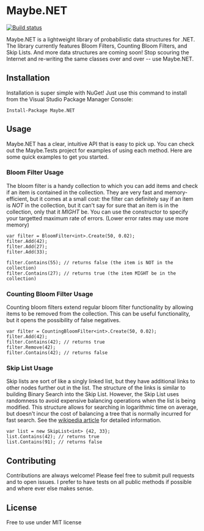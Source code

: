# Maybe.NET
[![Build status](https://ci.appveyor.com/api/projects/status/vqsk4kisx1xogmeh?svg=true)](https://ci.appveyor.com/project/rmc00/maybe)

Maybe.NET is a lightweight library of probabilistic data structures for .NET. The library currently features Bloom Filters, Counting Bloom Filters, and Skip Lists. And more data structures are coming soon! Stop scouring the Internet and re-writing the same classes over and over -- use Maybe.NET.

## Installation

Installation is super simple with NuGet! Just use this command to install from the Visual Studio Package Manager Console:

    Install-Package Maybe.NET

## Usage
Maybe.NET has a clear, intuitive API that is easy to pick up. You can check out the Maybe.Tests project for examples of using each method. Here are some quick examples to get you started.

### Bloom Filter Usage
The bloom filter is a handy collection to which you can add items and check if an item is contained in the collection. They are very fast and memory-efficient, but it comes at a small cost: the filter can definitely say if an item is *NOT* in the collection, but it can't say for sure that an item is in the collection, only that it *MIGHT* be. You can use the constructor to specify your targetted maximum rate of errors. (Lower error rates may use more memory)

```
var filter = BloomFilter<int>.Create(50, 0.02);
filter.Add(42);
filter.Add(27);
filter.Add(33);

filter.Contains(55); // returns false (the item is NOT in the collection)
filter.Contains(27); // returns true (the item MIGHT be in the collection)
```

### Counting Bloom Filter Usage
Counting bloom filters extend regular bloom filter functionality by allowing items to be removed from the collection. This can be useful functionality, but it opens the possibility of false negatives.

```
var filter = CountingBloomFilter<int>.Create(50, 0.02);
filter.Add(42);
filter.Contains(42); // returns true
filter.Remove(42);
filter.Contains(42); // returns false
```

### Skip List Usage
Skip lists are sort of like a singly linked list, but they have additional links to other nodes further out in the list. The structure of the links is similar to building Binary Search into the Skip List. However, the Skip List uses randomness to avoid expensive balancing operations when the list is being modified. This structure allows for searching in logarithmic time on average, but doesn't incur the cost of balancing a tree that is normally incurred for fast search. See the [wikipedia article](https://en.wikipedia.org/wiki/Skip_list) for detailed information.

```
var list = new SkipList<int> {42, 33};
list.Contains(42); // returns true
list.Contains(91); // returns false
```

## Contributing
Contributions are always welcome! Please feel free to submit pull requests and to open issues. I prefer to have tests on all public methods if possible and where ever else makes sense.

## License

Free to use under MIT license
